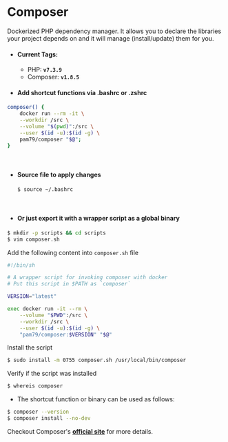 # Composer
Dockerized PHP dependency manager. It allows you to declare the libraries your project depends on and it will manage (install/update) them for you.

* #### Current Tags:

  - PHP: **`v7.3.9`**
  - Composer: **`v1.8.5`**

* #### Add shortcut functions via .bashrc or .zshrc

```bash
composer() { 
    docker run --rm -it \
    --workdir /src \
    --volume "$(pwd)":/src \
    --user $(id -u):$(id -g) \
    pam79/composer "$@"; 
}
```
&nbsp;

* #### Source file to apply changes

    ```bash
    $ source ~/.bashrc
    ```
&nbsp;

* #### Or just export it with a wrapper script as a global binary
```bash
$ mkdir -p scripts && cd scripts
$ vim composer.sh
```

Add the following content into `composer.sh` file
```bash
#!/bin/sh

# A wrapper script for invoking composer with docker
# Put this script in $PATH as `composer`

VERSION="latest"

exec docker run -it --rm \
    --volume "$PWD":/src \
    --workdir /src \
    --user $(id -u):$(id -g) \
    "pam79/composer:$VERSION" "$@"
```

Install the script
```bash
$ sudo install -m 0755 composer.sh /usr/local/bin/composer
```

Verify if the script was installed
```bash
$ whereis composer
```

* The shortcut function or binary can be used as follows:
```bash
$ composer --version
$ composer install --no-dev
```

Checkout Composer's [**official site**](https://getcomposer.org/) for more details.
